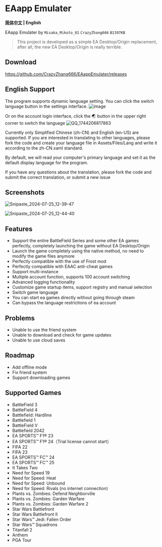 # EAapp Emulater
**[简体中文](README.md) | English**

EAapp Emulater by `Misaka_Mikoto_01`  `CrazyZhang666`  `B1397KB`

> This project is developed as a simple EA Desktop/Origin replacement, after all, the new EA Desktop/Origin is really terrible.

## Download

https://github.com/CrazyZhang666/EAappEmulater/releases

## English Support
The program supports dynamic language setting. You can click the switch language button in the settings interface.
![image](https://github.com/user-attachments/assets/cb34ad42-1ce6-4f91-91ad-66d9c1894a1f)

Or on the account login interface, click the 🌏 button in the upper right corner to switch the language
![QQ_1744206817863](https://github.com/user-attachments/assets/c4b9803e-71ea-43e0-a7cc-89b684c37b89)

Currently only Simplified Chinese (zh-CN) and English (en-US) are supported. If you are interested in translating to other languages, please fork the code and create your language file in Assets/Files/Lang and write it according to the zh-CN.xaml standard.

By default, we will read your computer's primary language and set it as the default display language for the program.

If you have any questions about the translation, please fork the code and submit the correct translation, or submit a new issue

## Screenshots

![Snipaste_2024-07-25_12-39-47](https://github.com/user-attachments/assets/08311c22-3f9d-45aa-82ef-3dc146724f9c)

![Snipaste_2024-07-25_12-44-40](https://github.com/user-attachments/assets/cc00df46-b39e-4889-9a3c-4cf44d7980fa)

## Features

- Support the entire BattleField Series and some other EA games perfectly, completely launching the game without EA Desktop/Origin
- Launch the game completely using the native method, no need to modify the game files anymore
- Perfectly compatible with the use of Frost mod
- Perfectly compatible with EAAC anti-cheat games
- Support multi-instance
- Multiple account function, supports 100 account switching
- Advanced logging functionality
- Customize game startup items, support registry and manual selection
- Switch game language
- You can start ea games directly without going through steam
- Can bypass the language restrictions of ea account

## Problems

- Unable to use the friend system
- Unable to download and check for game updates
- Unable to use cloud saves

## Roadmap

- Add offline mode
- Fix friend system
- Support downloading games

## Supported Games

- BattleField 3
- BattleField 4
- Battlefield: Hardline
- Battlefield 1
- BattleField V
- Battlefield 2042
- EA SPORTS™ F1® 23
- EA SPORTS™ F1® 24（Trial license cannot start）
- FIFA 22
- FIFA 23
- EA SPORTS™ FC™ 24
- EA SPORTS™ FC™ 25
- It Takes Two
- Need for Speed 19
- Need for Speed: Heat
- Need for Speed: Unbound
- Need for Speed: Rivals (no internet connection)
- Plants vs. Zombies: Defend Neighborville
- Plants vs. Zombies: Garden Warfare
- Plants vs. Zombies: Garden Warfare 2
- Star Wars Battlefront
- Star Wars Battlefront II
- Star Wars™ Jedi: Fallen Order
- Star Wars™ Squadrons
- Titanfall 2
- Anthem
- PGA Tour
